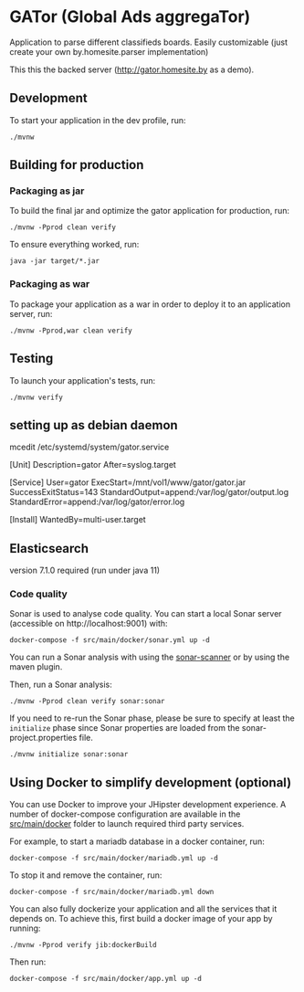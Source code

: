 # GATor (Global Ads aggregaTor)

Application to parse different classifieds boards. Easily customizable (just create your own by.homesite.parser implementation)

This this the backed server (http://gator.homesite.by as a demo).

## Development

To start your application in the dev profile, run:

```
./mvnw
```

## Building for production

### Packaging as jar

To build the final jar and optimize the gator application for production, run:

```
./mvnw -Pprod clean verify
```

To ensure everything worked, run:

    java -jar target/*.jar

### Packaging as war

To package your application as a war in order to deploy it to an application server, run:

    ./mvnw -Pprod,war clean verify

## Testing

To launch your application's tests, run:

    ./mvnw verify

## setting up as debian daemon

mcedit /etc/systemd/system/gator.service

[Unit]
Description=gator
After=syslog.target

[Service]
User=gator
ExecStart=/mnt/vol1/www/gator/gator.jar
SuccessExitStatus=143
StandardOutput=append:/var/log/gator/output.log
StandardError=append:/var/log/gator/error.log

[Install]
WantedBy=multi-user.target

## Elasticsearch

version 7.1.0 required (run under java 11)

### Code quality

Sonar is used to analyse code quality. You can start a local Sonar server (accessible on http://localhost:9001) with:

```
docker-compose -f src/main/docker/sonar.yml up -d
```

You can run a Sonar analysis with using the [sonar-scanner](https://docs.sonarqube.org/display/SCAN/Analyzing+with+SonarQube+Scanner) or by using the maven plugin.

Then, run a Sonar analysis:

```
./mvnw -Pprod clean verify sonar:sonar
```

If you need to re-run the Sonar phase, please be sure to specify at least the `initialize` phase since Sonar properties are loaded from the sonar-project.properties file.

```
./mvnw initialize sonar:sonar
```

## Using Docker to simplify development (optional)

You can use Docker to improve your JHipster development experience. A number of docker-compose configuration are available in the [src/main/docker](src/main/docker) folder to launch required third party services.

For example, to start a mariadb database in a docker container, run:

```
docker-compose -f src/main/docker/mariadb.yml up -d
```

To stop it and remove the container, run:

```
docker-compose -f src/main/docker/mariadb.yml down
```

You can also fully dockerize your application and all the services that it depends on.
To achieve this, first build a docker image of your app by running:

```
./mvnw -Pprod verify jib:dockerBuild
```

Then run:

```
docker-compose -f src/main/docker/app.yml up -d
```
